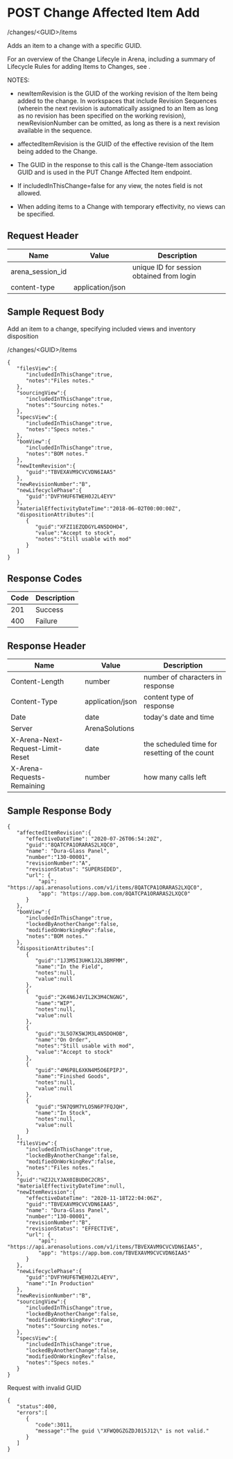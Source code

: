# POST Change Affected Item Add


/changes/&lt;GUID&gt;/items

Adds an item to a change with a specific GUID. 

For an overview of the Change Lifecyle in Arena, including a summary of Lifecycle Rules for adding Items to Changes, see .

NOTES:

* newItemRevision is the GUID of the working revision of the Item being added to the change. In workspaces that include Revision Sequences \(wherein the next revision is automatically assigned to an Item as long as no revision has been specified on the working revision\), newRevisionNumber can be omitted, as long as there is a next revision available in the sequence.

* affectedItemRevision is the GUID of the effective revision of the Item being added to the Change.

* The GUID in the response to this call is the Change\-Item association GUID and is used in the PUT Change Affected Item endpoint.

* If includedInThisChange=false for any view, the notes field is not allowed.

* When adding items to a Change with temporary effectivity, no views can be specified. 

## Request Header

| Name | Value | Description |
|  --- |  --- |  --- | 
| arena_session_id |   | unique ID for session obtained from login |
| content\-type | application/json |   |

## Sample Request Body
Add an item to a change, specifying included views and inventory disposition



/changes/&lt;GUID&gt;/items

```
{
   "filesView":{
      "includedInThisChange":true,
      "notes":"Files notes."
   },
   "sourcingView":{
      "includedInThisChange":true,
      "notes":"Sourcing notes."
   },
   "specsView":{
      "includedInThisChange":true,
      "notes":"Specs notes."
   },
   "bomView":{
      "includedInThisChange":true,
      "notes":"BOM notes."
   },
   "newItemRevision":{
      "guid":"TBVEXAVM9CVCVDN6IAA5"
   },
   "newRevisionNumber":"B",
   "newLifecyclePhase":{
      "guid":"DVFYHUF6TWEH0J2L4EYV"
   },
   "materialEffectivityDateTime":"2018-06-02T00:00:00Z",
   "dispositionAttributes":[
      {
         "guid":"XFZI1EZQDGYL4N5DOHO4",
         "value":"Accept to stock",
         "notes":"Still usable with mod"
      }
   ]
}
```
## Response Codes

| Code | Description |
|  --- |  --- | 
| 201 | Success |
| 400 | Failure |

## Response Header

| Name | Value | Description |
|  --- |  --- |  --- | 
| Content\-Length | number | number of characters in response |
| Content\-Type | application/json | content type of response |
| Date | date | today's date and time |
| Server | ArenaSolutions |   |
| X\-Arena\-Next\-Request\-Limit\-Reset  | date | the scheduled time for resetting of the count |
| X\-Arena\-Requests\-Remaining  | number | how many calls left |

## Sample Response Body
```
{
   "affectedItemRevision":{
      "effectiveDateTime": "2020-07-26T06:54:20Z",
      "guid":"8QATCPA1ORARAS2LXQC0",
      "name": "Dura-Glass Panel",
      "number":"130-00001",
      "revisionNumber":"A",
      "revisionStatus": "SUPERSEDED",
      "url": {
          "api": "https://api.arenasolutions.com/v1/items/8QATCPA1ORARAS2LXQC0",
          "app": "https://app.bom.com/8QATCPA1ORARAS2LXQC0"
      }
   },
   "bomView":{
      "includedInThisChange":true,
      "lockedByAnotherChange":false,
      "modifiedOnWorkingRev":false,
      "notes":"BOM notes."
   },
   "dispositionAttributes":[
      {
         "guid":"1J3M5I3UHK1J2L3BMFMM",
         "name":"In the Field",
         "notes":null,
         "value":null
      },
      {
         "guid":"2K4N6J4VIL2K3M4CNGNG",
         "name":"WIP",
         "notes":null,
         "value":null
      },
      {
         "guid":"3L5O7K5WJM3L4N5DOHOB",
         "name":"On Order",
         "notes":"Still usable with mod",
         "value":"Accept to stock"
      },
      {
         "guid":"4M6P8L6XKN4M5O6EPIPJ",
         "name":"Finished Goods",
         "notes":null,
         "value":null
      },
      {
         "guid":"5N7Q9M7YLO5N6P7FQJQH",
         "name":"In Stock",
         "notes":null,
         "value":null
      }
   ],
   "filesView":{
      "includedInThisChange":true,
      "lockedByAnotherChange":false,
      "modifiedOnWorkingRev":false,
      "notes":"Files notes."
   },
   "guid":"HZJ2LYJAX0IBUD0C2CRS",
   "materialEffectivityDateTime":null,
   "newItemRevision":{
      "effectiveDateTime": "2020-11-18T22:04:06Z",
      "guid":"TBVEXAVM9CVCVDN6IAA5",
      "name": "Dura-Glass Panel",
      "number":"130-00001",
      "revisionNumber":"B",
      "revisionStatus": "EFFECTIVE",
      "url": {
          "api": "https://api.arenasolutions.com/v1/items/TBVEXAVM9CVCVDN6IAA5",
          "app": "https://app.bom.com/TBVEXAVM9CVCVDN6IAA5"
      }
   },
   "newLifecyclePhase":{
      "guid":"DVFYHUF6TWEH0J2L4EYV",
      "name":"In Production"
   },
   "newRevisionNumber":"B",
   "sourcingView":{
      "includedInThisChange":true,
      "lockedByAnotherChange":false,
      "modifiedOnWorkingRev":true,
      "notes":"Sourcing notes."
   },
   "specsView":{
      "includedInThisChange":true,
      "lockedByAnotherChange":false,
      "modifiedOnWorkingRev":false,
      "notes":"Specs notes."
   }
}
```
Request with invalid GUID

```
{  
   "status":400,
   "errors":[  
      {  
         "code":3011,
         "message":"The guid \"XFWQ0GZGZDJ015J12\" is not valid."
      }
   ]
}
```
